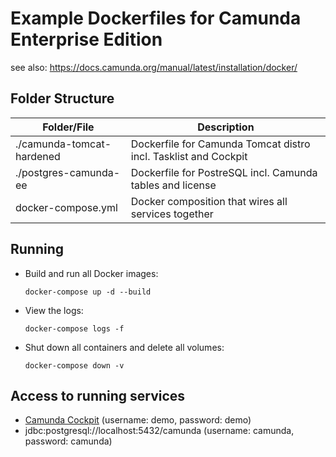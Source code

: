 # Example Dockerfiles for Camunda Enterprise Edition

see also: https://docs.camunda.org/manual/latest/installation/docker/

## Folder Structure

Folder/File | Description
---|---
./camunda-tomcat-hardened | Dockerfile for Camunda Tomcat distro incl. Tasklist and Cockpit
./postgres-camunda-ee | Dockerfile for PostreSQL incl. Camunda tables and license
docker-compose.yml | Docker composition that wires all services together

## Running

- Build and run all Docker images:

      docker-compose up -d --build

- View the logs:

      docker-compose logs -f

- Shut down all containers and delete all volumes:

      docker-compose down -v

## Access to running services

- [Camunda Cockpit](http://localhost:8080/camunda/app/cockpit/default/) (username: demo, password: demo)
- jdbc:postgresql://localhost:5432/camunda (username: camunda, password: camunda)

